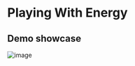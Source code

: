 # Playing With Energy
## Demo showcase
![image](https://github.com/CHAROla1/Playing-With-Energy/blob/main/showcase.gif)
